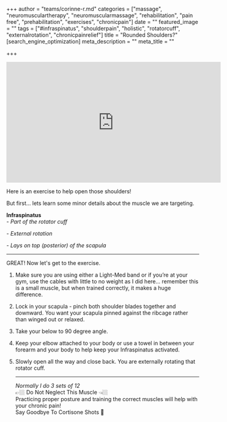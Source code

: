 +++
author = "teams/corinne-r.md"
categories = ["massage", "neuromusculartherapy", "neuromuscularmassage", "rehabilitation", "pain free", "prehabilitation", "exercises", "chronicpain"]
date = ""
featured_image = ""
tags = ["#infraspinatus", "shoulderpain", "holistic", "rotatorcuff", "externalrotation", "chronicpainrelief"]
title = "Rounded Shoulders?"
[search_engine_optimization]
meta_description = ""
meta_title = ""

+++
<iframe width="560" height="315" src="https://www.youtube.com/embed/608JnRImGKE" frameborder="0" allow="accelerometer; autoplay; encrypted-media; gyroscope; picture-in-picture" allowfullscreen></iframe>

Here is an exercise to help open those shoulders!

But first... lets learn some minor details about the muscle we are targeting.

**Infraspinatus**  
_- Part of the rotator cuff_

_- External rotation_

_- Lays on top (posterior) of the scapula_

***

GREAT! Now let's get to the exercise.

1. Make sure you are using either a Light-Med band or if you’re at your gym, use the cables with little to no weight as I did here... remember this is a small muscle, but when trained correctly, it makes a huge difference.
2. Lock in your scapula - pinch both shoulder blades together and downward. You want your scapula pinned against the ribcage rather than winged out or relaxed.
3. Take your below to 90 degree angle.
4. Keep your elbow attached to your body or use a towel in between your forearm and your body to help keep your Infraspinatus activated.
5. Slowly open all the way and close back. You are externally rotating that rotator cuff.

   ***

   _Normally I do 3 sets of 12_  
   👉🏼 Do Not Neglect This Muscle 👈🏼  
   Practicing proper posture and training the correct muscles will help with your chronic pain!  
   Say Goodbye To Cortisone Shots 💉